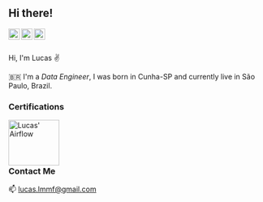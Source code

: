 <!--
**LucasMMota/LucasMMota** is a ✨ _special_ ✨ repository because its `README.md` (this file) appears on your GitHub profile.

Here are some ideas to get you started:

- 🔭 I’m currently working on ...
- 🌱 I’m currently learning ...
- 👯 I’m looking to collaborate on ...
- 🤔 I’m looking for help with ...
- 💬 Ask me about ...
- 📫 How to reach me: ...
- 😄 Pronouns: ...
- ⚡ Fun fact: ...
-->

## Hi there! 
<a href="https://www.linkedin.com/in/lucas-mendes-mota-fonseca//">
    <img align="left" alt="Lucas' LinkedIn" width="22px" src="https://raw.
githubusercontent.com/lucasmmota/lucasmmota/main/attachments/linkedin.svg"/>
</a>
<a href="https://medium.com/@lucas-fonseca">
    <img align="left" alt="Lucas' Medium" width="22px" src="https://raw.
githubusercontent.com/lucasmmota/lucasmmota/main/attachments/medium.svg"/>
</a>
<a href="https://open.spotify.com/user/12164644697?si=698e6f027787461c">
    <img align="left" alt="Lucas' Spotify" width="22px" src="https://raw.
githubusercontent.com/lucasmmota/lucasmmota/main/attachments/spotify.svg"/>
</a>
<br/><br/>

Hi, I'm Lucas :v: 

:brazil: I'm a *Data Engineer*, I was born in Cunha-SP and currently live in São Paulo, Brazil.

### Certifications
<a href="https://www.credly.com/badges/6307baa6-fbff-4545-b0a9-e991448834a7?source=github_profile">
<img align="left" alt="Lucas' Airflow" width="100px" height="90px" 
src="https://raw.githubusercontent.
com/lucasmmota/lucasmmota/main/attachments/certification-badge-astronomer.
png"/>
</a><br/><br/><br/><br/>


### Contact Me
:mailbox: <lucas.lmmf@gmail.com>
